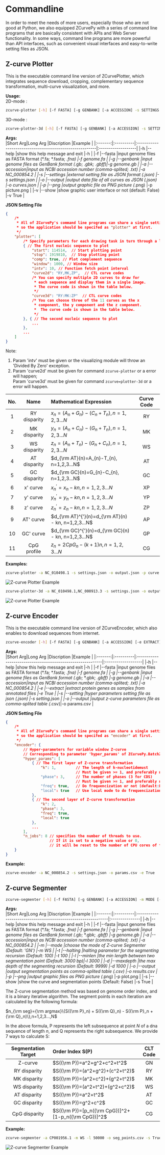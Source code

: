 # Commandline
In order to meet the needs of more users, especially those who are not good at Python, we also equipped ZCurvePy with a series of command line programs that are basically consistent with APIs and Web Server functionality. In some ways, command line programs are more powerful than API interfaces, such as convenient visual interfaces and easy-to-write setting files as JSON. 
## Z-curve Plotter
This is the executable command line version of ZCurvePlotter, which integrates sequence download, cropping, complementary sequence transformation, multi-curve visualization, and more.  

**Usage:**  
2D-mode :
```bash
zcurve-plotter [-h] [-f FASTA] [-g GENBANK] [-a ACCESSION] -s SETTINGS [-o OUTPUT]  [-p PNG] [-v SHOW]
```
3D-mode :
```bash
zcurve-plotter-3d [-h] [-f FASTA] [-g GENBANK] [-a ACCESSION] -s SETTINGS [-o OUTPUT]  [-p PNG] [-v SHOW]
```
**Args:**  
|Short Arg|Long Arg   |Discription                                               |Example             |
|:-------:|:----------|:---------------------------------------------------------|:-------------------|
|-h       |--help     |show this help message and exit                           |-h                  |
|-f       |--fasta    |input genome files as FASTA format (*.fa; *.fasta; *.fna) |-f genome.fa        |
|-g       |--genbank  |input genome files as GenBank format (*.gb; *.gbk; *.gbff)|-g genome.gb        |
|-a       |--accession|input as NCBI accession number (comma-splited; *.txt)     |-a NC_000854.2      |
|-s       |--settings |external setting file as JSON format (*.json)             |-s settings.json    |
|-o       |--output   |output data file of all curves as JSON (*.json)           |-o curves.json      |
|-p       |--png      |output graphic file as PNG picture (*.png)                |-p picture.png      |
|-v       |--show     |show graphic user interface or not (default: False)       |-v True             |

**JSON Setting File**  
```json
{
    /* 
     * All of ZCurvePy's command line programs can share a single settings.json,
     * so the application should be specifed as "plotter" at first.
     */
    "plotter": [
        /* Specify parameters for each drawing task in turn through a list. */
        { // The first nucleic sequence to plot
            "start": 114514,  // Start plotting point
            "stop": 1919810,  // Stop plotting point
            "comp": true, // Plot complement sequence
            "window": 1000, // Window size 
            "intv": 10, // Function fetch point interval
            "curve2d": "RY,MK,ZP",  // CTL curve codes
            /* You can specify multiple 2D curves to draw for 
             * each sequence and display them in a single image.
             * The curve code is shown in the table below.
             */
            "curve3d": "RY:MK:ZP"  // CTL curve codes
            /* You can choose three of the 11 curves as the x 
             * component, the y component and the z component.
             *  The curve code is shown in the table below.
             */
        }, { // The second nucleic sequence to plot
            ...
        },
        ...
    ]
}
```
Note:  
1. Param 'intv' must be given or the visualizing module will throw an 'Divided By Zero' exception.
2. Param 'curve2d' must be given for command `zcurve-plotter` or a error will happen;  
   Param 'curve3d' must be given for command `zcurve=plotter-3d` or a error will happen.

| No. |Name                     |Mathematical Expression                             | Curve Code |
|:---:|:-----------------------:|:---------------------------------------------------|:----------:|
| 1   |RY disparity             |$x_{n}=(A_{n}+G_{n})-(C_{n}+T_{n}), n=1,2,3...N$    |RY          |
| 2   |MK disparity             |$y_{n}=(A_{n}+C_{n})-(G_{n}+T_{n}), n=1,2,3...N$    |MK          |
| 3   |WS disparity             |$z_{n}=(A_{n}+T_{n})-(G_{n}+C_{n}), n=1,2,3...N$    |WS          |
| 4   |AT disparity             |$d_{\rm AT}(n)=A_{n}-T_{n}, n=1,2,3...N$            |AT          |
| 5   |GC disparity             |$d_{\rm GC}(n)=G_{n}-C_{n}, n=1,2,3...N$            |GC          |
| 6   |x' curve                 |$x_{n}^{'}=x_{n} - kn, n=1,2,3...N$                 |XP          |
| 7   |y' curve                 |$y_{n}^{'}=y_{n} - kn, n=1,2,3...N$                 |YP          |
| 8   |z' curve                 |$z_{n}^{'}=z_{n} - kn, n=1,2,3...N$                 |ZP          |
| 9   |AT' curve                |$d_{\rm AT}^{'}(n)=d_{\rm AT}(n) - kn, n=1,2,3...N$ |AP          |
| 10  |GC' curve                |$d_{\rm GC}^{'}(n)=d_{\rm GC}(n) - kn, n=1,2,3...N$ |GP          |
| 11  |CpG profile              |$z_{n}=2{CpG}_{n} - (k + 1)n, n=1,2,3...N$          |CG          |

**Examples:**
```bash
zcurve-plotter -a NC_010498.1 -s settings.json -o output.json -p curve.png -v True
```
![Z-curve Plotter Example](./images/z_plotter_example.png)
```bash
zcurve-plotter-3d -a NC_010498.1,NC_000913.3 -s settings.json -o output.json -p curve.png -v True
```
![Z-curve Plotter Example](./images/z_plotter_3d_example.png)
## Z-curve Encoder
This is the executable command line version of ZCurveEncoder, which also enables to download sequences from internet.  
```bash
zcurve-encoder [-h] [-f FASTA] [-g GENBANK] [-a ACCESSION] [-e EXTRACT] [-s SETTING] [-o OUTPUT]
```

**Args:**  
|Short Arg|Long Arg   |Discription                                                  |Example             |
|:-------:|:----------|:------------------------------------------------------------|:-------------------|
|-h       |--help     |show this help message and exit                              |-h                  |
|-f       |--fasta    |input genome files as FASTA format (*.fa; *.fasta; *.fna)    |-f genome.fa        |
|-g       |--genbank  |input genome files as GenBank format (*.gb; *.gbk; *.gbff)   |-g genome.gb        |
|-a       |--accession|input as NCBI accession number (comma-splited; *.txt)        |-a NC_000854.2      |
|-e       |--extract  |extract protein genes as samples from annotated files        |-e True             |
|-s       |--setting  |hyper parameters setting file as json (*.json)               |-s setting.json     |
|-o       |--output   |output z-curve parameters file as comma-splited table (*.csv)|-o params.csv       |

**JSON Setting File**  
```json
{
    /* 
     * All of ZCurvePy's command line programs can share a single settings.json,
     * so the application should be specifed as "encoder" at first.
     */
    "encoder": {
        // Hyper-parameters for variable window Z-curve
        // Corresponding to parameter 'hyper_params' of ZCurvePy.BatchZCurveEncoder
        "hyper_params": [
            { // The first layer of Z-curve transformation
                "k": 1,         // The length of k-nucleotidemust 
                                // Must be given >= 1, and preferably not more than 6. (Default: 1)
                "phase": 3,     // The number of phases (3 for CDS)
                                // Must be given >= 1, and preferably not more than 6. (Default: 3)
                "freq": true,   // Do frequencization or not (default:False)
                "local": true   // Use local mode to do frequencization
            }, 
            { // The second layer of Z-curve transformation
                "k": 2,
                "phase": 3,
                "freq": true,
                "local": true
            }, 
            ...
        ],
        "n_jobs": 8 // specifies the number of threads to use. 
                    // If it is set to a negative value or 0, 
                    // it will be reset to the number of CPU cores of the machine. (Default: -1)
    }
}
```

**Example:**  
```bash
zcurve-encoder -a NC_000854.2 -s settings.json -o params.csv -e True
```

## Z-curve Segmenter
```bash
zcurve-segmenter [-h] [-f FASTA] [-g GENBANK] [-a ACCESSION] -m MODE [-t HALTING] [-l MINLEN] [-d MAXDEPTH] -o OUTPUT [-p PNG] [-s SHOW]
```
**Args:**  
|Short Arg|Long Arg   |Discription                                                     |Example         |
|:-------:|:----------|:---------------------------------------------------------------|:---------------|
|-h       |--help     |show this help message and exit                                 |-h              |
|-f       |--fasta    |input genome files as FASTA format (*.fa; *.fasta; *.fna)       |-f genome.fa    |
|-g       |--genbank  |input genome files as GenBank format (*.gb; *.gbk; *.gbff)      |-g genome.gb    |
|-a       |--accession|input as NCBI accession number (comma-splited; *.txt)           |-a NC_000854.2  |
|-m       |--mode     |choose the mode of Z-curve Segmenter (Default: 'GN')            |-m WS           |
|-t       |--halting  |halting parameter for the segmenting recursion (Default: 100)   |-t 100          |
|-l       |--minlen   |the min length between two segmentation point (Default: 3000 bp)|-l 3000         |
|-d       |--maxdepth |the max depth of the segmenting recursion (Default: 9999)       |-d 1000         |
|-o       |--output   |output segmentation points as comma-splited table (*.csv)       |-o results.csv  |
|-p       |--png      |output graphic files as PNG picture (*.png)                     |-p plot.png     |
|-s       |--show     |show the curve and segmentation points (Default: False)         |-s True         |

The Z-curve segmentation method was based on genome order index, and it is a binary iterative algorithm. The segment points in each iteration are calculated by the following formula:  

$n_{\rm seg}={\rm argmax}\{S({\rm P}_n) + S({\rm Q}_n) - S({\rm P}_n + {\rm Q}_n)\},n=1,2,3...,N$

In the above formula, P represents the left subsequence at point $N$ of a dna sequence of length $n$, and Q represents the right subsequence. We provide 7 ways to calculate S:

| Segmentation Target | Order Index S(P)                                    | CLT Code |
|:-------------------:|:----------------------------------------------------|:--------:|
|Z-curve              |$S({\rm P})=a^2+g^2+c^2+t^2$                         |GN        |
|RY disparity         |$S({\rm P})=(a^2+g^2)+(c^2+t^2)$                     |RY        |
|MK disparity         |$S({\rm P})=(a^2+c^2)+(g^2+t^2)$                     |MK        |
|WS disparity         |$S({\rm P})=(a^2+t^2)+(g^2+c^2)$                     |WS        |
|AT disparity         |$S({\rm P})=a^2+t^2$                                 |AT        |
|GC disparity         |$S({\rm P})=g^2+c^2$                                 |GC        |
|CpG disparity        |$S({\rm P})=[p_n({\rm CpG})]^2+[1-p_n({\rm CpG})]^2$ |CG        |

**Example:**  
```bash
zcurve-segmenter -a CP001956.1 -m WS -l 50000 -o seg_points.csv -s True
```

![Z-curve Segmenter Example](images/z_segmenter.png)